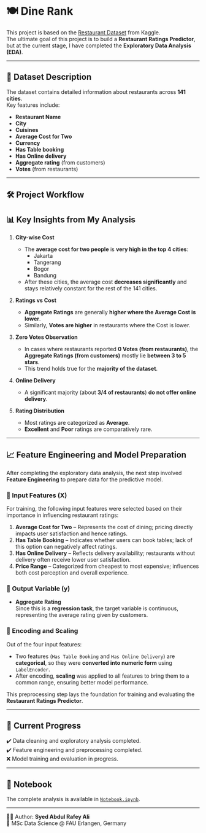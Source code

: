 # 🍽️ Dine Rank

This project is based on the [Restaurant Dataset](https://www.kaggle.com/datasets/mohdshahnawazaadil/restaurant-dataset) from Kaggle.  
The ultimate goal of this project is to build a **Restaurant Ratings Predictor**, but at the current stage, I have completed the **Exploratory Data Analysis (EDA)**.

---

## 📂 Dataset Description
The dataset contains detailed information about restaurants across **141 cities**.  
Key features include:
- **Restaurant Name**  
- **City**  
- **Cuisines**  
- **Average Cost for Two**  
- **Currency**  
- **Has Table booking**  
- **Has Online delivery**  
- **Aggregate rating** (from customers)  
- **Votes** (from restaurants)

---

## 🛠️ Project Workflow

## 📊 Key Insights from My Analysis

1. **City-wise Cost**
   - The **average cost for two people** is **very high in the top 4 cities**:
     - Jakarta
     - Tangerang
     - Bogor
     - Bandung  
   - After these cities, the average cost **decreases significantly** and stays relatively constant for the rest of the 141 cities.

2. **Ratings vs Cost**
   - **Aggregate Ratings** are generally **higher where the Average Cost is lower**.  
   - Similarly, **Votes are higher** in restaurants where the Cost is lower.

3. **Zero Votes Observation**
   - In cases where restaurants reported **0 Votes (from restaurants)**, the **Aggregate Ratings (from customers)** mostly lie **between 3 to 5 stars**.  
   - This trend holds true for the **majority of the dataset**.

4. **Online Delivery**
   - A significant majority (about **3/4 of restaurants**) **do not offer online delivery**.

5. **Rating Distribution**
   - Most ratings are categorized as **Average**.  
   - **Excellent** and **Poor** ratings are comparatively rare.

---

## 📈 Feature Engineering and Model Preparation

After completing the exploratory data analysis, the next step involved **Feature Engineering** to prepare data for the predictive model.

### 🔹 Input Features (X)
For training, the following input features were selected based on their importance in influencing restaurant ratings:

1. **Average Cost for Two** – Represents the cost of dining; pricing directly impacts user satisfaction and hence ratings.  
2. **Has Table Booking** – Indicates whether users can book tables; lack of this option can negatively affect ratings.  
3. **Has Online Delivery** – Reflects delivery availability; restaurants without delivery often receive lower user satisfaction.  
4. **Price Range** – Categorized from cheapest to most expensive; influences both cost perception and overall experience.

### 🔹 Output Variable (y)
- **Aggregate Rating**  
  Since this is a **regression task**, the target variable is continuous, representing the average rating given by customers.

### 🔹 Encoding and Scaling
Out of the four input features:
- Two features (`Has Table Booking` and `Has Online Delivery`) are **categorical**, so they were **converted into numeric form** using `LabelEncoder`.  
- After encoding, **scaling** was applied to all features to bring them to a common range, ensuring better model performance.

This preprocessing step lays the foundation for training and evaluating the **Restaurant Ratings Predictor**.

---

## 📌 Current Progress
✔️ Data cleaning and exploratory analysis completed.  
✔️ Feature engineering and preprocessing completed.  
❌ Model training and evaluation in progress.

---

## 📒 Notebook
The complete analysis is available in [`Notebook.ipynb`](./Notebook.ipynb).

---
👨‍💻 Author: **Syed Abdul Rafey Ali**  
🎯 MSc Data Science @ FAU Erlangen, Germany  
